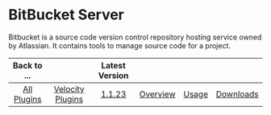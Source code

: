 
BitBucket Server
================

Bitbucket is a source code version control repository hosting service owned by Atlassian. It contains tools to manage
source code for a project.

|Back to ...||Latest Version||||
| :---: | :---: | :---: | :---: | :---: | :---: |
|[All Plugins](../../index.md)|[Velocity Plugins](../README.md)|[1.1.23](https://github.com/UrbanCode/IBM-UCV-PLUGINS/raw/16897dd555018cb9cdd7f6c2f82c45ea3e008f7f/files/ucv-ext-bitbucket-server/ucv-ext-bitbucket-server:1.1.23.tar.7z.001)|[Overview](overview.md)|[Usage](usage.md)|[Downloads](downloads.md)|
